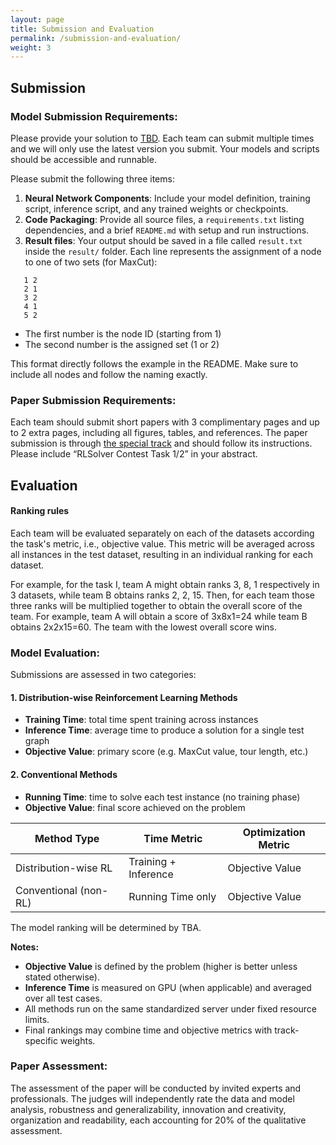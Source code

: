 ```yaml
---
layout: page
title: Submission and Evaluation
permalink: /submission-and-evaluation/
weight: 3
---
```


## Submission
### **Model Submission Requirements**:
Please provide your solution to [TBD](). Each team can submit multiple times and we will only use the latest version you submit. Your models and scripts should be accessible and runnable. 

Please submit the following three items:
1. **Neural Network Components**: Include your model definition, training script, inference script, and any trained weights or checkpoints.
2. **Code Packaging**: Provide all source files, a `requirements.txt` listing dependencies, and a brief `README.md` with setup and run instructions.
3. **Result files**: Your output should be saved in a file called `result.txt` inside the `result/` folder. Each line represents the assignment of a node to one of two sets (for MaxCut):

```
   1 2
   2 1
   3 2
   4 1
   5 2
```
- The first number is the node ID (starting from 1)  
- The second number is the assigned set (1 or 2)  

This format directly follows the example in the README. Make sure to include all nodes and follow the naming exactly.

### **Paper Submission Requirements**:
Each team should submit short papers with 3 complimentary pages and up to 2 extra pages, including all figures, tables, and references. The paper submission is through [the special track]() and should follow its instructions. Please include “RLSolver Contest Task 1/2” in your abstract.

## Evaluation

#### Ranking rules
Each team will be evaluated separately on each of the datasets according the task's metric, i.e., objective value. This metric will be averaged across all instances in the test dataset, resulting in an individual ranking for each dataset. 

For example, for the task I, team A might obtain ranks 3, 8, 1 respectively in 3 datasets, while team B obtains ranks 2, 2, 15. Then, for each team those three ranks will be multiplied together to obtain the overall score of the team. For example, team A will obtain a score of 3x8x1=24 while team B obtains 2x2x15=60. The team with the lowest overall score wins.

### **Model Evaluation**:
Submissions are assessed in two categories:
#### 1. Distribution-wise Reinforcement Learning Methods
- **Training Time**: total time spent training across instances  
- **Inference Time**: average time to produce a solution for a single test graph  
- **Objective Value**: primary score (e.g. MaxCut value, tour length, etc.)

#### 2. Conventional Methods
- **Running Time**: time to solve each test instance (no training phase)  
- **Objective Value**: final score achieved on the problem

| Method Type               | Time Metric              | Optimization Metric |
|---------------------------|--------------------------|---------------------|
| Distribution-wise RL      | Training + Inference     | Objective Value     |
| Conventional (non-RL)     | Running Time only        | Objective Value     |

The model ranking will be determined by TBA.



**Notes:**  
- **Objective Value** is defined by the problem (higher is better unless stated otherwise).  
- **Inference Time** is measured on GPU (when applicable) and averaged over all test cases.  
- All methods run on the same standardized server under fixed resource limits.  
- Final rankings may combine time and objective metrics with track-specific weights.  


### **Paper Assessment**:
The assessment of the paper will be conducted by invited experts and professionals. The judges will independently rate the data and model analysis, robustness and generalizability, innovation and creativity, organization and readability, each accounting for 20% of the qualitative assessment. 
